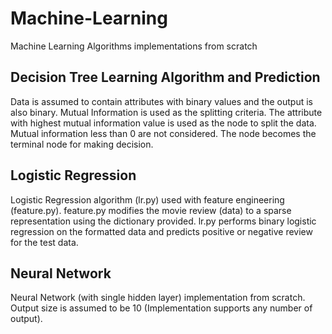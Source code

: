# Machine-Learning

Machine Learning Algorithms implementations from scratch

## Decision Tree Learning Algorithm and Prediction
Data is assumed to contain attributes with binary values and the output is also binary. Mutual Information is used as the splitting criteria. The attribute with highest mutual information value is used as the node to split the data. Mutual information less than 0 are not considered. The node becomes the terminal node for making decision.

## Logistic Regression
Logistic Regression algorithm (lr.py) used with feature engineering (feature.py). feature.py modifies the movie review (data) to a sparse representation using the dictionary provided. lr.py performs binary logistic regression on the formatted data and predicts positive or negative review for the test data. 

## Neural Network

Neural Network (with single hidden layer) implementation from scratch. Output size is assumed to be 10 (Implementation supports any number of output).
